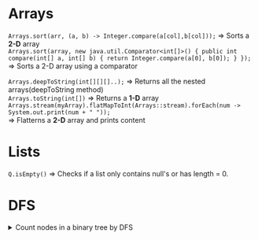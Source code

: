 # Arrays 

`Arrays.sort(arr, (a, b) -> Integer.compare(a[col],b[col]));` => Sorts a **2-D** array  
`Arrays.sort(array, new java.util.Comparator<int[]>() {
    public int compare(int[] a, int[] b) {
        return Integer.compare(a[0], b[0]);
    }
});`  
=> Sorts a 2-D array using a comparator  

`Arrays.deepToString(int[][][]..);` => Returns all the nested arrays(deepToString method)  
`Arrays.toString(int[])` => Returns a **1-D** array  
`Arrays.stream(myArray).flatMapToInt(Arrays::stream).forEach(num -> System.out.print(num + " "));`  
=> Flatterns a **2-D** array and prints content

# Lists 
`Q.isEmpty()` => Checks if a list only contains null's or has length = 0. 

# DFS 

<Details> <Summary> Count nodes in a binary tree by DFS </Summary> 
```
    int countNodes(TreeNode root) {
        if(root == null)
            return 0;

        return (1 + countNodes(root.left) + countNodes(root.right));
    }
    ```java </Details>

